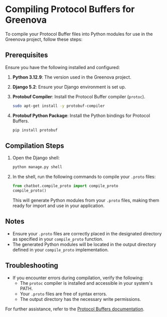 # Compiling Protocol Buffers for Greenova

To compile your Protocol Buffer files into Python modules for use in the
Greenova project, follow these steps:

## Prerequisites

Ensure you have the following installed and configured:

1. **Python 3.12.9**: The version used in the Greenova project.
2. **Django 5.2**: Ensure your Django environment is set up.
3. **Protobuf Compiler**: Install the Protocol Buffer compiler (`protoc`).

   ```bash
   sudo apt-get install -y protobuf-compiler
   ```

4. **Protobuf Python Package**: Install the Python bindings for Protocol
   Buffers.

   ```bash
   pip install protobuf
   ```

## Compilation Steps

1. Open the Django shell:

   ```bash
   python manage.py shell
   ```

2. In the shell, run the following commands to compile your `.proto` files:

   ```python
   from chatbot.compile_proto import compile_proto
   compile_proto()
   ```

   This will generate Python modules from your `.proto` files, making them
   ready for import and use in your application.

## Notes

- Ensure your `.proto` files are correctly placed in the designated directory
  as specified in your `compile_proto` function.
- The generated Python modules will be located in the output directory defined
  in your `compile_proto` implementation.

## Troubleshooting

- If you encounter errors during compilation, verify the following:
  - The `protoc` compiler is installed and accessible in your system's PATH.
  - Your `.proto` files are free of syntax errors.
  - The output directory has the necessary write permissions.

For further assistance, refer to the
[Protocol Buffers documentation](https://protobuf.dev/).
